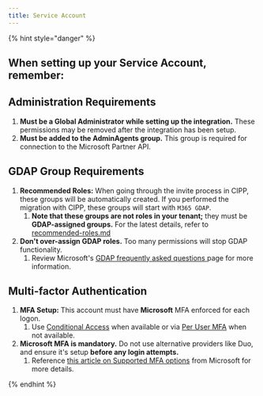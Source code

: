 ```yaml
---
title: Service Account
---
```


{% hint style="danger" %}
## When setting up your Service Account, remember:



## Administration Requirements

1. **Must be a Global Administrator while setting up the integration.** These permissions may be removed after the integration has been setup.
2. **Must be added to the AdminAgents group.** This group is required for connection to the Microsoft Partner API.



## GDAP Group Requirements

1. **Recommended Roles:** When going through the invite process in CIPP, these groups will be automatically created. If you performed the migration with CIPP, these groups will start with `M365 GDAP`.&#x20;
   1. **Note that these groups are not roles in your tenant;** they must be **GDAP-assigned groups.** For the latest details, refer to [recommended-roles.md](../../setup/gdap/recommended-roles.md "mention")
2. **Don't over-assign GDAP roles.** Too many permissions will stop GDAP functionality.
   1. Review Microsoft's [GDAP frequently asked questions ](https://learn.microsoft.com/en-us/partner-center/gdap-faq)page for more information.



## Multi-factor Authentication

1. **MFA Setup:** This account must have **Microsoft** MFA enforced for each logon.
   1. Use  [Conditional Access](../../setup/installation/conditionalaccess.md) when available or via [Per User MFA](https://account.activedirectory.windowsazure.com/UserManagement/MultifactorVerification.aspx) when not available.
2. **Microsoft MFA is mandatory.** Do not use alternative providers like Duo, and ensure it's setup **before any login attempts.**&#x20;
   1. Reference  [this article on Supported MFA options](https://learn.microsoft.com/en-us/partner-center/security/partner-security-requirements-mandating-mfa#supported-mfa-options) from Microsoft for more details.


{% endhint %}
